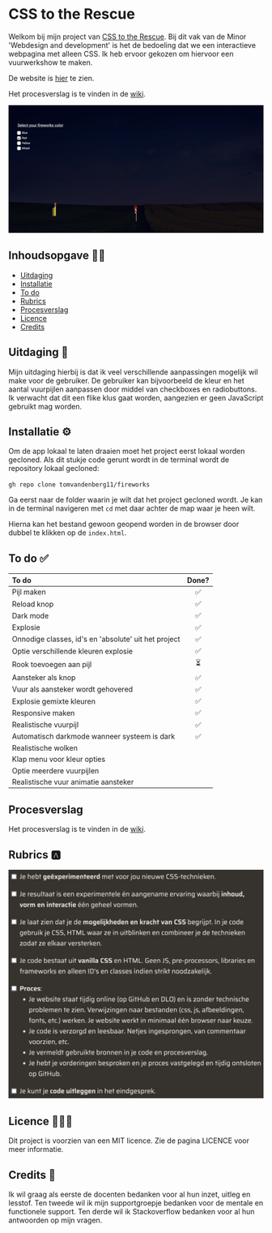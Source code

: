 # CSS to the Rescue

Welkom bij mijn project van [CSS to the Rescue](https://github.com/cmda-minor-web/css-to-the-rescue-2122 "Google's Homepage"). Bij dit vak van de Minor 'Webdesign and development' is het de bedoeling dat we een interactieve webpagina met alleen CSS. Ik heb ervoor gekozen om hiervoor een vuurwerkshow te maken.

De website is [hier](https://tomvandenberg11.github.io/fireworks/ "Google's Homepage") te zien.

Het procesverslag is te vinden in de [wiki](https://github.com/Tomvandenberg11/fireworks/wiki "Google's Homepage").

![Screenshot](images/screenshot.png)

## Inhoudsopgave ✍🏼

- [Uitdaging](https://github.com/Tomvandenberg11/rijksmuseum-app#uitdaging)
- [Installatie](https://github.com/Tomvandenberg11/rijksmuseum-app#installatie)
- [To do](https://github.com/Tomvandenberg11/rijksmuseum-app#to-do)
- [Rubrics](https://github.com/Tomvandenberg11/rijksmuseum-app#rubrics)
- [Procesverslag](https://github.com/Tomvandenberg11/fireworks/wiki "Google's Homepage")
- [Licence](https://github.com/Tomvandenberg11/rijksmuseum-app#licence)
- [Credits](https://github.com/Tomvandenberg11/rijksmuseum-app#credits)

## Uitdaging 🥵️
Mijn uitdaging hierbij is dat ik veel verschillende aanpassingen mogelijk wil make voor de gebruiker. De gebruiker kan bijvoorbeeld de kleur en het aantal vuurpijlen aanpassen door middel van checkboxes en radiobuttons. Ik verwacht dat dit een flike klus gaat worden, aangezien er geen JavaScript gebruikt mag worden.

## Installatie ⚙️

Om de app lokaal te laten draaien moet het project eerst lokaal worden gecloned.
Als dit stukje code gerunt wordt in de terminal wordt de repository lokaal gecloned:

`gh repo clone tomvandenberg11/fireworks`

Ga eerst naar de folder waarin je wilt dat het project gecloned wordt. Je kan in de terminal navigeren met `cd` met daar achter de map waar je heen wilt.

Hierna kan het bestand gewoon geopend worden in de browser door dubbel te klikken op de `index.html`.

## To do ✅

| To do                                                 | Done? |
|:------------------------------------------------------|:-----:|
| Pijl maken                                            |   ✅   |
| Reload knop                                           |   ✅   |
| Dark mode                                             |   ✅   |
| Explosie                                              |   ✅   |
| Onnodige classes, id's en  'absolute' uit het project |   ✅   |
| Optie verschillende kleuren explosie                  |   ✅   |
| Rook toevoegen aan pijl                               |   ⏳   |
| Aansteker als knop                                    |   ✅   |
| Vuur als aansteker wordt gehovered                    |   ✅   |
| Explosie gemixte kleuren                              |   ✅   |
| Responsive maken                                      |   ✅   |
| Realistische vuurpijl                                 |   ✅   |
| Automatisch darkmode wanneer systeem is dark          |   ✅   |
| Realistische wolken                                   |       |
| Klap menu voor kleur opties                           |       |
| Optie meerdere vuurpijlen                             |       |
| Realistische vuur animatie aansteker                  |       |


## Procesverslag
Het procesverslag is te vinden in de [wiki](https://github.com/Tomvandenberg11/fireworks/wiki "Google's Homepage").


## Rubrics 🅰️

![Rubrics](images/rubrics.png)

## Licence 👨🏻‍⚖️

Dit project is voorzien van een MIT licence. Zie de pagina LICENCE voor meer informatie.

## Credits 📣

Ik wil graag als eerste de docenten bedanken voor al hun inzet, uitleg en lesstof. Ten tweede wil ik mijn supportgroepje bedanken voor de mentale en functionele support. Ten derde wil ik Stackoverflow bedanken voor al hun antwoorden op mijn vragen.

